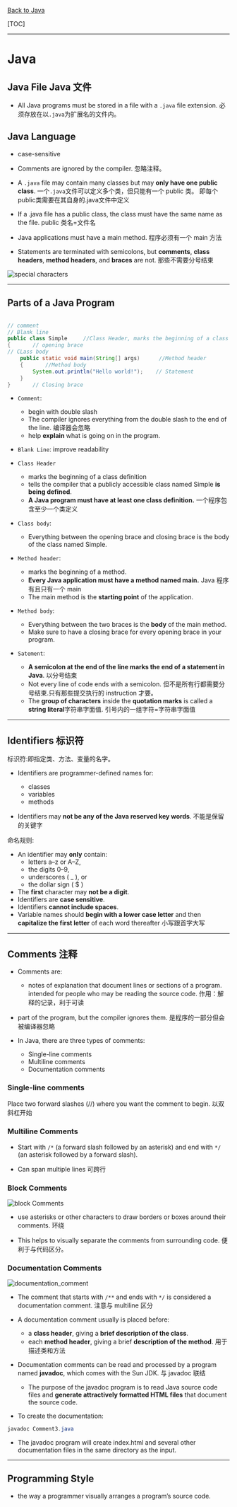 [Back to Java](../index.md)

[TOC]

---

# Java

## Java File Java 文件

- All Java programs must be stored in a file with a `.java` file extension.
  必须存放在以`.java`为扩展名的文件内。

## Java Language

- case-sensitive

- Comments are ignored by the compiler. 忽略注释。
- A `.java` file may contain many classes but may **only have one public class**.
  一个`.java`文件可以定义多个类，但只能有一个 public 类。
  即每个public类需要在其自身的.java文件中定义
  
- If a .java file has a public class, the class must have the same name as the file.
  public 类名=文件名
- Java applications must have a main method.
  程序必须有一个 main 方法
- Statements are terminated with semicolons, but **comments**, **class headers**, **method headers**, and **braces** are not.
  那些不需要分号结束

![special characters](../pic/fundamental/about_java/special_characters.png)

---

## Parts of a Java Program

```java

// comment
// Blank line
public class Simple     //Class Header, marks the beginning of a class definition
{       // opening brace
// CLass body
    public static void main(String[] args)      //Method header
    {       //Method body
        System.out.println("Hello world!");    // Statement
    }
}       // Closing brace

```

- `Comment`:

  - begin with double slash
  - The compiler ignores everything from the double slash to the end of the line. 编译器会忽略
  - help **explain** what is going on in the program.

- `Blank Line`: improve readability
- `Class Header`
  - marks the beginning of a class definition
  - tells the compiler that a publicly accessible class named Simple **is being defined**.
  - **A Java program must have at least one class definition.**
    一个程序包含至少一个类定义
- `Class body`:
  - Everything between the opening brace and closing brace is the body of the class named Simple.
- `Method header`:
  - marks the beginning of a method.
  - **Every Java application must have a method named main.**
    Java 程序有且只有一个 main
  - The main method is the **starting point** of the application.
- `Method body`:

  - Everything between the two braces is the **body** of the main method.
  - Make sure to have a closing brace for every opening brace in your program.

- `Satement`:
  - **A semicolon at the end of the line marks the end of a statement in Java**. 以分号结束
  - Not every line of code ends with a semicolon. 但不是所有行都需要分号结束.只有那些提交执行的 instruction 才要。
  - The **group of characters** inside the **quotation marks** is called a **string literal**字符串字面值.
    引号内的一组字符=字符串字面值

---

## Identifiers 标识符

标识符:即指定类、方法、变量的名字。

- Identifiers are programmer-defined names for:

  - classes
  - variables
  - methods

- Identifiers may **not be any of the Java reserved key words**.
  不能是保留的关键字

命名规则:

- An identifier may **only** contain:
  - letters a–z or A–Z,
  - the digits 0–9,
  - underscores ( \_ ), or
  - the dollar sign ( $ )
- The **first** character may **not be a digit**.
- Identifiers are **case sensitive**.
- Identifiers **cannot include spaces**.
- Variable names should **begin with a lower case letter** and then **capitalize the first letter** of each word thereafter
  小写跟首字大写

---

## Comments 注释

- Comments are:
  - notes of explanation that document lines or sections of a program.
    intended for people who may be reading the source code.
    作用：解释的记录，利于可读
- part of the program, but the compiler ignores them.
  是程序的一部分但会被编译器忽略

- In Java, there are three types of comments:
  - Single-line comments
  - Multiline comments
  - Documentation comments

### Single-line comments

Place two forward slashes (//) where you want the comment to begin.
以双斜杠开始

### Multiline Comments

- Start with `/*` (a forward slash followed by an asterisk) and end with `*/` (an asterisk followed by a forward slash).

- Can span multiple lines 可跨行

### Block Comments

![block Comments](../pic/fundamental/about_java/block_comment.png)

- use asterisks or other characters to draw borders or boxes around their comments. 环绕

- This helps to visually separate the comments from surrounding code.
  便利于与代码区分。

### Documentation Comments

![documentation_comment](../pic/fundamental/about_java/documentation_comments.png)

- The comment that starts with `/**` and ends with `*/` is considered a documentation comment.
  注意与 multiline 区分

- A documentation comment usually is placed before:

  - a **class header**, giving a **brief description of the class**.
  - each **method header**, giving a brief **description of the method**.
    用于描述类和方法

- Documentation comments can be read and processed by a program named **javadoc**, which comes with the Sun JDK. 与 javadoc 联结

  - The purpose of the javadoc program is to read Java source code files and **generate attractively formatted HTML files** that document the source code.

- To create the documentation:

```java
javadoc Comment3.java
```

- The javadoc program will create index.html and several other documentation files in the same directory as the input.

---

## Programming Style

- the way a programmer visually arranges a program’s source code.

